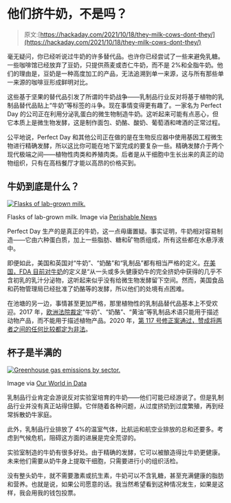 # 他们挤牛奶，不是吗？

> 原文:[https://hackaday.com/2021/10/18/they-milk-cows-dont-they/](https://hackaday.com/2021/10/18/they-milk-cows-dont-they/)

毫无疑问，你已经听说过牛奶的许多替代品。也许你已经尝试了一些来避免乳糖。一些咖啡馆已经放弃了豆奶，只提供燕麦或杏仁牛奶，而不是 2%和全脂牛奶。他们的理由是，豆奶是一种高度加工的产品，无法追溯到单一来源，这与所有那些单一来源的咖啡豆形成鲜明对比。

这些基于坚果的替代品引发了所谓的牛奶战争——乳制品行业反对将基于植物的乳制品替代品贴上“牛奶”等标签的斗争。现在事情变得更有趣了。一家名为 Perfect Day 的公司正在利用分泌乳蛋白的微生物制造牛奶。这听起来可能有点恶心，但它本质上是微生物发酵，这是制作面包、奶酪、酸奶、葡萄酒和啤酒的正常过程。

公平地说，Perfect Day 和其他公司正在做的是在生物反应器中使用基因工程微生物进行精确发酵，所以这比你可能在地下室完成的要复杂一些。精确发酵介于两个现代极端之间——植物性肉类和养殖肉类。后者是从干细胞中生长出来的真正的动物组织，只有在高档餐厅才能以高昂的价格买到。

## 牛奶到底是什么？

[![Flasks of lab-grown milk.](../Images/091d5799e15afcd1994f5b761a6a2de6.png)](https://hackaday.com/wp-content/uploads/2021/10/lab-milk.jpg)

Flasks of lab-grown milk. Image via [Perishable News](https://www.perishablenews.com/dairy/lab-grown-dairy-is-the-future-of-milk-researchers-say/)

Perfect Day 生产的是真正的牛奶，这一点毋庸置疑。事实证明，牛奶相对容易制造——它由六种蛋白质，加上一些脂肪、糖和矿物质组成，所有这些都在水悬浮液中。

即便如此，美国和英国对“牛奶”、“奶酪”和“乳制品”都有相当严格的定义。[在美国，FDA 目前对牛奶](https://www.accessdata.fda.gov/scripts/cdrh/cfdocs/cfcfr/CFRSearch.cfm?fr=133.3)的定义是“从一头或多头健康奶牛的完全挤奶中获得的几乎不含初乳的乳汁分泌物，这听起来似乎没有给微生物发酵留下空间。然而，美国食品和药物管理局已经批准了奶酪等的发酵，所以他们的处境有点困难。

在池塘的另一边，事情甚至更加严格，那里植物性的乳制品替代品基本上不受欢迎。2017 年，[欧洲法院裁定](https://eur-lex.europa.eu/legal-content/EN/TXT/?uri=CELEX%3A32013R1308)“牛奶”、“奶酪”、“黄油”等乳制品术语只能用于描述动物产品，而不能用于描述植物产品。2020 年，[第 117 号修正案通过，赞成将两者之间的任何比较都定为非法](https://www.foodingredientsfirst.com/news/amendment-171-34-politicians-protest-plant-based-dairy-censorship-in-european-parliament.html)。

## 杯子是半满的

[![Greenhouse gas emissions by sector.](../Images/b4c410925c851f9f1aa087b135b89e21.png)](https://hackaday.com/wp-content/uploads/2021/10/greenhouse-gas-emissions-by-sector.png)

Image via [Our World in Data](https://ourworldindata.org/emissions-by-sector)

乳制品行业肯定会游说反对实验室培育的牛奶——他们可能已经游说了。但是乳制品行业并没有真正站得住脚。它伴随着各种问题，从过度挤奶到过度繁殖，再到经常拆散奶牛家庭。

此外，乳制品行业排放了 4%的温室气体，比航运和航空业排放的总和还要多。考虑到气候危机，阻碍这方面的进展是完全荒谬的。

实验室制造的牛奶有很多好处。由于精确的发酵，它可以被酿造得比牛奶更健康。未来他们需要从奶牛身上提取干细胞，只需要进行小的组织活检。

没有整头奶牛，就不需要激素或抗生素，牛奶可以不含乳糖，甚至充满健康的脂肪和营养。也就是说，如果公司愿意的话。我当然希望看到这种情况发生，如果是这样，我会用我的钱包投票。